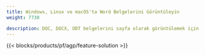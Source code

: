 ```yaml
---
title: Windows, Linux ve macOS'ta Word Belgelerini Görüntüleyin 
weight: 7730

description: DOC, DOCX, ODT belgelerini sayfa olarak görüntülemek için ücretsiz Uygulama ve API'ler
---
```


{{< blocks/products/pf/agp/feature-solution >}} 

